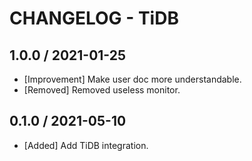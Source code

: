 # CHANGELOG - TiDB

## 1.0.0 / 2021-01-25

* [Improvement] Make user doc more understandable.
* [Removed] Removed useless monitor.

## 0.1.0 / 2021-05-10

* [Added] Add TiDB integration.
